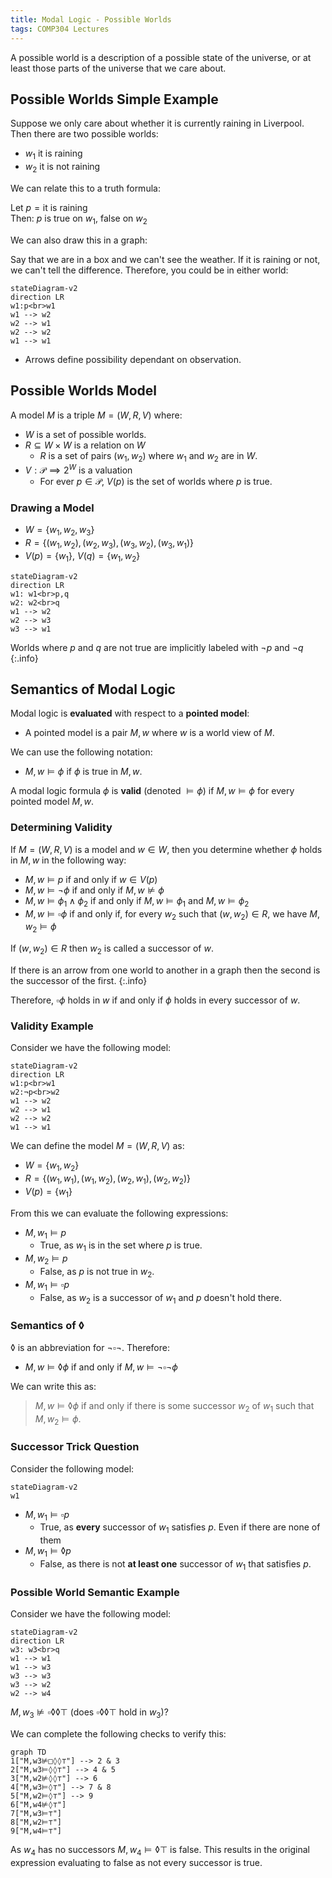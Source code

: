 ```yaml
---
title: Modal Logic - Possible Worlds
tags: COMP304 Lectures
---
```


A possible world is a description of a possible state of the universe, or at least those parts of the universe that we care about.

## Possible Worlds Simple Example
Suppose we only care about whether it is currently raining in Liverpool. Then there are two possible worlds:

* $w_1$ it is raining
* $w_2$ it is not raining

We can relate this to a truth formula:

Let $p=\text{it is raining}$  
Then: $p$ is true on $w_1$, false on $w_2$

We can also draw this in a graph:

Say that we are in a box and we can't see the weather. If it is raining or not, we can't tell the difference. Therefore, you could be in either world:

```mermaid
stateDiagram-v2
direction LR
w1:p<br>w1
w1 --> w2
w2 --> w1
w2 --> w2
w1 --> w1
```

* Arrows define possibility dependant on observation.

## Possible Worlds Model
A model $M$ is a triple $M=(W,R,V)$ where:

* $W$ is a set of possible worlds.
* $R\subseteq W\times W$ is a relation on $W$
	* $R$ is a set of pairs $(w_1,w_2)$ where $w_1$ and $w_2$ are in $W$.
* $V:\mathcal P\implies 2^W$ is a valuation
	* For ever $p\in\mathcal P$, $V(p)$ is the set of worlds where $p$ is true.

### Drawing a Model

* $W=\{w_1,w_2,w_3\}$
* $R=\{(w_1,w_2), (w_2,w_3),(w_3,w_2),(w_3,w_1)\}$
* $V(p)=\{w_1\}$, $V(q)=\{w_1,w_2\}$

```mermaid
stateDiagram-v2
direction LR
w1: w1<br>p,q
w2: w2<br>q
w1 --> w2
w2 --> w3
w3 --> w1
```

Worlds where $p$ and $q$ are not true are implicitly labeled with $\neg p$ and $\neg q$
{:.info} 

## Semantics of Modal Logic
Modal logic is **evaluated** with respect to a **pointed model**:

* A pointed model is a pair $M,w$ where $w$ is a world view of $M$.

We can use the following notation:

* $M,w\vDash\phi$ if $\phi$ is true in $M,w$.

A modal logic formula $\phi$ is **valid** (denoted $\vDash\phi$) if $M,w\vDash\phi$ for every pointed model $M,w$.

### Determining Validity
If $M=(W,R,V)$ is a model and $w\in W$, then you determine whether $\phi$ holds in $M,w$ in the following way:

* $M,w\vDash p$ if and only if $w\in V(p)$
* $M,w\vDash\neg\phi$ if and only if $M,w\nvDash\phi$
* $M,w\vDash\phi_1\wedge\phi_2$ if and only if $M,w\vDash\phi_1$ and $M,w\vDash\phi_2$
* $M,w\vDash\square\phi$ if and only if, for every $w_2$ such that $(w,w_2)\in R$, we have $M,w_2\vDash\phi$

If $(w,w_2)\in R$ then $w_2$ is called a successor of $w$.

If there is an arrow from one world to another in a graph then the second is the successor of the first.
{:.info}

Therefore, $\square\phi$ holds in $w$ if and only if $\phi$ holds in every successor of $w$.

### Validity Example
Consider we have the following model:

```mermaid
stateDiagram-v2
direction LR
w1:p<br>w1
w2:¬p<br>w2
w1 --> w2
w2 --> w1
w2 --> w2
w1 --> w1
```

We can define the model $M=(W,R,V)$ as:

* $W=\{w_1, w_2\}$
* $R=\{(w_1,w_1), (w_1,w_2),(w_2,w_1),(w_2,w_2)\}$
* $V(p)=\{w_1\}$

From this we can evaluate the following expressions:

* $M,w_1\vDash p$
	* True, as $w_1$ is in the set where $p$ is true.
* $M,w_2\vDash p$
	* False, as $p$ is not true in $w_2$.
* $M,w_1\vDash\square p$
	* False, as $w_2$ is a successor of $w_1$ and $p$ doesn't hold there.
	
### Semantics of $\lozenge$
$\lozenge$ is an abbreviation for $\neg\square\neg$. Therefore:

* $M,w\vDash\lozenge\phi$ if and only if $M,w\vDash\neg\square\neg\phi$

We can write this as:

> $M,w\vDash\lozenge\phi$ if and only if there is some successor $w_2$ of $w_1$ such that $M,w_2\vDash\phi$.

### Successor Trick Question
Consider the following model:

```mermaid
stateDiagram-v2
w1
```

* $M,w_1\vDash\square p$
	* True, as **every** successor of $w_1$ satisfies $p$. Even if there are none of them
* $M,w_1\vDash\lozenge p$
	* False, as there is not **at least one** successor of $w_1$ that satisfies $p$.

### Possible World Semantic Example
Consider we have the following model:

```mermaid
stateDiagram-v2
direction LR
w3: w3<br>q
w1 --> w1
w1 --> w3
w3 --> w3
w3 --> w2
w2 --> w4
```

$M,w_3\nvDash\square\lozenge\lozenge\top$ (does $\square\lozenge\lozenge\top$ hold in $w_3$)?

We can complete the following checks to verify this:

```mermaid
graph TD
1["M,w3⊭□◊◊⊤"] --> 2 & 3
2["M,w3⊨◊◊⊤"] --> 4 & 5
3["M,w2⊭◊◊⊤"] --> 6
4["M,w3⊨◊⊤"] --> 7 & 8
5["M,w2⊨◊⊤"] --> 9
6["M,w4⊭◊⊤"]
7["M,w3⊨⊤"]
8["M,w2⊨⊤"]
9["M,w4⊨⊤"]
```

As $w_4$ has no successors $M,w_4\vDash\lozenge\top$ is false. This results in the original expression evaluating to false as not every successor is true.